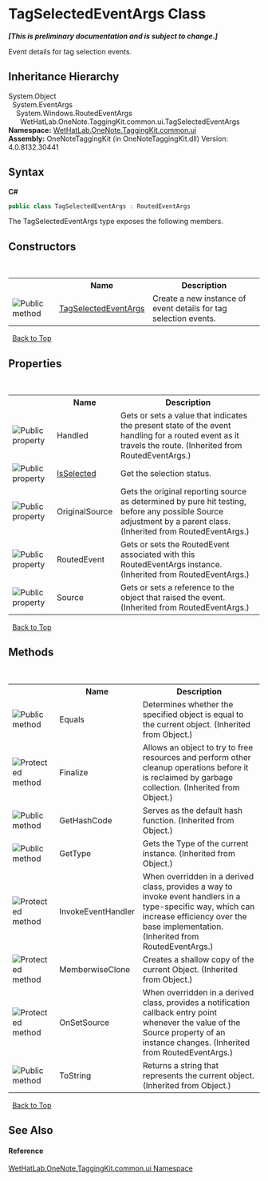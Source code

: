 # TagSelectedEventArgs Class
 _**\[This is preliminary documentation and is subject to change.\]**_

Event details for tag selection events.


## Inheritance Hierarchy
System.Object<br />&nbsp;&nbsp;System.EventArgs<br />&nbsp;&nbsp;&nbsp;&nbsp;System.Windows.RoutedEventArgs<br />&nbsp;&nbsp;&nbsp;&nbsp;&nbsp;&nbsp;WetHatLab.OneNote.TaggingKit.common.ui.TagSelectedEventArgs<br />
**Namespace:**&nbsp;<a href="043a9407-ac38-b3ac-7348-a6090af495ad.md">WetHatLab.OneNote.TaggingKit.common.ui</a><br />**Assembly:**&nbsp;OneNoteTaggingKit (in OneNoteTaggingKit.dll) Version: 4.0.8132.30441

## Syntax

**C#**<br />
``` C#
public class TagSelectedEventArgs : RoutedEventArgs
```

The TagSelectedEventArgs type exposes the following members.


## Constructors
&nbsp;<table><tr><th></th><th>Name</th><th>Description</th></tr><tr><td>![Public method](media/pubmethod.gif "Public method")</td><td><a href="8e68bbfe-2169-4199-c5bb-25a20ca46541.md">TagSelectedEventArgs</a></td><td>
Create a new instance of event details for tag selection events.</td></tr></table>&nbsp;
<a href="#tagselectedeventargs-class">Back to Top</a>

## Properties
&nbsp;<table><tr><th></th><th>Name</th><th>Description</th></tr><tr><td>![Public property](media/pubproperty.gif "Public property")</td><td>Handled</td><td>
Gets or sets a value that indicates the present state of the event handling for a routed event as it travels the route.
 (Inherited from RoutedEventArgs.)</td></tr><tr><td>![Public property](media/pubproperty.gif "Public property")</td><td><a href="d795c5be-8b9d-d487-d653-c7a042661065.md">IsSelected</a></td><td>
Get the selection status.</td></tr><tr><td>![Public property](media/pubproperty.gif "Public property")</td><td>OriginalSource</td><td>
Gets the original reporting source as determined by pure hit testing, before any possible Source adjustment by a parent class.
 (Inherited from RoutedEventArgs.)</td></tr><tr><td>![Public property](media/pubproperty.gif "Public property")</td><td>RoutedEvent</td><td>
Gets or sets the RoutedEvent associated with this RoutedEventArgs instance.
 (Inherited from RoutedEventArgs.)</td></tr><tr><td>![Public property](media/pubproperty.gif "Public property")</td><td>Source</td><td>
Gets or sets a reference to the object that raised the event.
 (Inherited from RoutedEventArgs.)</td></tr></table>&nbsp;
<a href="#tagselectedeventargs-class">Back to Top</a>

## Methods
&nbsp;<table><tr><th></th><th>Name</th><th>Description</th></tr><tr><td>![Public method](media/pubmethod.gif "Public method")</td><td>Equals</td><td>
Determines whether the specified object is equal to the current object.
 (Inherited from Object.)</td></tr><tr><td>![Protected method](media/protmethod.gif "Protected method")</td><td>Finalize</td><td>
Allows an object to try to free resources and perform other cleanup operations before it is reclaimed by garbage collection.
 (Inherited from Object.)</td></tr><tr><td>![Public method](media/pubmethod.gif "Public method")</td><td>GetHashCode</td><td>
Serves as the default hash function.
 (Inherited from Object.)</td></tr><tr><td>![Public method](media/pubmethod.gif "Public method")</td><td>GetType</td><td>
Gets the Type of the current instance.
 (Inherited from Object.)</td></tr><tr><td>![Protected method](media/protmethod.gif "Protected method")</td><td>InvokeEventHandler</td><td>
When overridden in a derived class, provides a way to invoke event handlers in a type-specific way, which can increase efficiency over the base implementation.
 (Inherited from RoutedEventArgs.)</td></tr><tr><td>![Protected method](media/protmethod.gif "Protected method")</td><td>MemberwiseClone</td><td>
Creates a shallow copy of the current Object.
 (Inherited from Object.)</td></tr><tr><td>![Protected method](media/protmethod.gif "Protected method")</td><td>OnSetSource</td><td>
When overridden in a derived class, provides a notification callback entry point whenever the value of the Source property of an instance changes.
 (Inherited from RoutedEventArgs.)</td></tr><tr><td>![Public method](media/pubmethod.gif "Public method")</td><td>ToString</td><td>
Returns a string that represents the current object.
 (Inherited from Object.)</td></tr></table>&nbsp;
<a href="#tagselectedeventargs-class">Back to Top</a>

## See Also


#### Reference
<a href="043a9407-ac38-b3ac-7348-a6090af495ad.md">WetHatLab.OneNote.TaggingKit.common.ui Namespace</a><br />